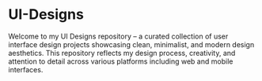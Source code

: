 # UI-Designs
Welcome to my UI Designs repository – a curated collection of user interface design projects showcasing clean, minimalist, and modern design aesthetics. This repository reflects my design process, creativity, and attention to detail across various platforms including web and mobile interfaces.
